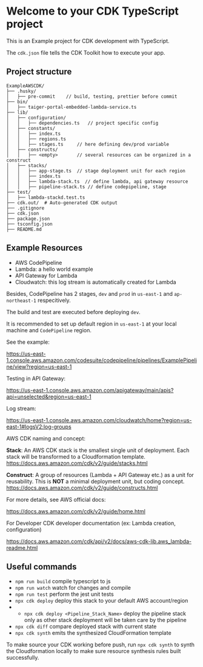 # Welcome to your CDK TypeScript project

This is an Example project for CDK development with TypeScript.

The `cdk.json` file tells the CDK Toolkit how to execute your app.

## Project structure

```
ExampleAWSCDK/
├── .husky/
│   ├── pre-commit    // build, testing, prettier before commit
├── bin/
│   ├── taiger-portal-embedded-lambda-service.ts
├── lib/
│   ├── configuration/
│   │   ├── dependencies.ts   // project specific config
│   ├── constants/
│   │   ├── index.ts
│   │   ├── regions.ts
│   │   ├── stages.ts     // here defining dev/prod variable
│   ├── constructs/
│   │   ├── <empty>       // several resources can be organized in a construct
│   ├── stacks/
│   │   ├── app-stage.ts  // stage deployment unit for each region
│   │   ├── index.ts
│   │   ├── lambda-stack.ts  // define lambda, api gateway resource
│   │   ├── pipeline-stack.ts // define codepipeline, stage
├── test/
│   ├── lambda-stackd.test.ts
├── cdk.out/  # Auto-generated CDK output
├── .gitignore
├── cdk.json
├── package.json
├── tsconfig.json
├── README.md
```

## Example Resources

- AWS CodePipeline
- Lambda: a hello world example
- API Gateway for Lambda
- Cloudwatch: this log stream is automatically created for Lambda

Besides, CodePipeline has 2 stages, `dev` and `prod` in `us-east-1` and `ap-northeast-1` respecitively.

The build and test are executed before deploying `dev`.

It is recommended to set up default region in `us-east-1` at your local machine and `CodePipeline` region.

See the example:

https://us-east-1.console.aws.amazon.com/codesuite/codepipeline/pipelines/ExamplePipeline/view?region=us-east-1

Testing in API Gateway:

https://us-east-1.console.aws.amazon.com/apigateway/main/apis?api=unselected&region=us-east-1

Log stream:

https://us-east-1.console.aws.amazon.com/cloudwatch/home?region=us-east-1#logsV2:log-groups

AWS CDK naming and concept:

**Stack**: An AWS CDK stack is the smallest single unit of deployment. Each stack will be transformed to a Cloudformation template.
https://docs.aws.amazon.com/cdk/v2/guide/stacks.html

**Construct**: A group of resources (Lambda + API Gateway etc.) as a unit for reusability. This is **NOT** a minimal deployment unit, but coding concept.
https://docs.aws.amazon.com/cdk/v2/guide/constructs.html

For more details, see AWS official docs:

https://docs.aws.amazon.com/cdk/v2/guide/home.html

For Developer CDK developer documentation (ex: Lambda creation, configuration)

https://docs.aws.amazon.com/cdk/api/v2/docs/aws-cdk-lib.aws_lambda-readme.html

## Useful commands

- `npm run build` compile typescript to js
- `npm run watch` watch for changes and compile
- `npm run test` perform the jest unit tests
- `npx cdk deploy` deploy this stack to your default AWS account/region
-   - `npx cdk deploy <Pipeline_Stack_Name>` deploy the pipeline stack only as other stack deployment will be taken care by the pipeline
- `npx cdk diff` compare deployed stack with current state
- `npx cdk synth` emits the synthesized CloudFormation template

To make source your CDK working before push, run `npx cdk synth` to synth the Cloudformation locally to make sure resource synthesis rules built successfully.
